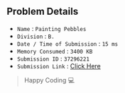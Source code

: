 ## Problem Details 
 
- `Name`                      : `Painting Pebbles`
- `Division`                  : `B.`
- `Date / Time of Submission` : `15 ms`
- `Memory Consumed`           : `3400 KB`
- `Submission ID`             : `37296221`
- `Submission Link`           : [Click Here](http://codeforces.com/contest/509/submission/37296221)

> Happy Coding   :computer: